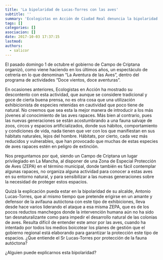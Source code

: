 ```yaml
---
title: 'La bipolaridad de Lucas-Torres con las aves'
subtitle: ''
summary: 'Ecologistas en Acción de Ciudad Real denuncia la bipolaridad de Antonio Lucas-Torres, alcalde de Campo de Criptana, quien se ha declarado amante y defensor de las aves autóctonas en una exhibición de cetrería organizada por su gobierno el pasado fin de semana, al tiempo que lidera el ataque a los planes de gestión de las ZEPAs de Castilla-La Mancha.'
tags: []
categories: []
asociacion: []
date: 2017-10-03 17:37:15
lastmod:
authors: 
  - salicor
---
```




El pasado domingo 1 de octubre el gobierno de Campo de Criptana organizó, como viene haciendo en los últimos años, un espectáculo de cetrería en lo que denominan “La Aventura de las Aves”, dentro del programa de actividades “Doce vientos, doce aventuras”.

En ocasiones anteriores, Ecologistas en Acción ha mostrado su descontento con esta actividad, que aunque se considere tradicional y goce de cierta buena prensa, no es otra cosa que una utilización exhibicionista de especies retenidas en cautividad que poco tiene de natural. No creemos que sea esta la mejor manera de introducir a los más jóvenes al conocimiento de las aves rapaces. Más bien al contrario, pues las nuevas generaciones se están acostumbrando a una fauna salvaje de zoos, circos y espacios artificializados, donde sus hábitos, comportamiento y condiciones de vida, nada tienen que ver con los que manifiestan en sus hábitats naturales, lejos del hombre. Hábitats, por cierto, cada vez más reducidos y vulnerables, que han provocado que muchas de estas especies de aves rapaces estén en peligro de extinción.

Nos preguntamos por qué, siendo un Campo de Criptana un lugar privilegiado en La Mancha, al disponer de una Zona de Especial Protección de Aves (ZEPA) en el término municipal, donde también es fácil contemplar algunas rapaces, no organiza alguna actividad para conocer a estas aves en su entorno natural, y para sensibilizar a las nuevas generaciones sobre la necesidad de proteger estos espacios.

Quizá la explicación pueda estar en la bipolaridad de su alcalde, Antonio Lucas-Torres, que al mismo tiempo que pretende erigirse en un amante y defensor de la avifauna autóctona con este tipo de exhibiciones, lleva desde hace varios liderando el ataque a esa misma ZEPA, que es de los pocos reductos manchegos donde la intervención humana aún no ha sido tan desnaturalizante como para impedir el desarrollo natural de las colonias de aves. Resulta difícil de entender este amor por las aves, cuando ha intentado por todos los medios boicotear los planes de gestión que el gobierno regional está elaborando para garantizar la protección este tipo de espacios. ¿Que entiende el Sr Lucas-Torres por protección de la fauna autóctona?

¿Alguien puede explicarnos esta bipolaridad?